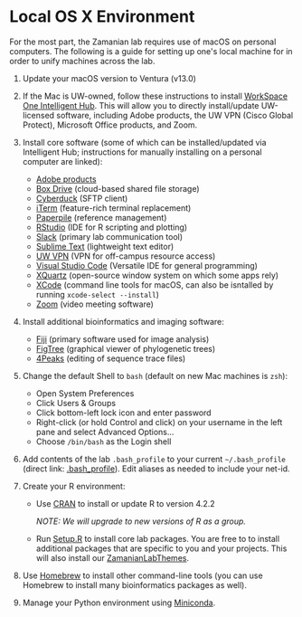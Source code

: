 # Local OS X Environment

For the most part, the Zamanian lab requires use of macOS on personal computers. The following is a guide for setting up one's local machine for in order to unify machines across the lab.

1. Update your macOS version to Ventura (v13.0)

2. If the Mac is UW-owned, follow these instructions to install [WorkSpace One Intelligent Hub](https://it.vetmed.wisc.edu/enrolling-mac-os-with-workspace-one/). This will allow you to directly install/update UW-licensed software, including Adobe products, the UW VPN (Cisco Global Protect), Microsoft Office products, and Zoom.

3. Install core software (some of which can be installed/updated via Intelligent Hub; instructions for manually installing on a personal computer are linked):

    - [Adobe products](https://kb.wisc.edu/69772)
    - [Box Drive](https://www.box.com/resources/downloads/drive) (cloud-based shared file storage)
    - [Cyberduck](https://cyberduck.io/) (SFTP client)
    - [iTerm](https://iterm2.com/) (feature-rich terminal replacement)
    - [Paperpile](https://paperpile.com/) (reference management)
    - [RStudio](https://rstudio.com/) (IDE for R scripting and plotting)
    - [Slack](<https://www.slack.com>) (primary lab communication tool)
    - [Sublime Text](https://www.sublimetext.com/) (lightweight text editor)
    - [UW VPN](https://kb.wisc.edu/helpdesk/page.php?id=90370) (VPN for off-campus resource access)
    - [Visual Studio Code](https://code.visualstudio.com/) (Versatile IDE for general programming)
    - [XQuartz](https://www.xquartz.org/) (open-source window system on which some apps rely)
    - [XCode](https://apps.apple.com/us/app/xcode/id497799835?mt=12) (command line tools for macOS, can also be isntalled by running `xcode-select --install`)
    - [Zoom](https://zoom.us/download) (video meeting software)

4. Install additional bioinformatics and imaging software:

    - [Fiji](https://fiji.sc/) (primary software used for image analysis)
    - [FigTree](https://github.com/rambaut/figtree/releases) (graphical viewer of phylogenetic trees)
    - [4Peaks](https://nucleobytes.com/4peaks/index.html) (editing of sequence trace files)

5. Change the default Shell to `bash` (default on new Mac machines is `zsh`):

    - Open System Preferences
    - Click Users & Groups
    - Click bottom-left lock icon and enter password
    - Right-click (or hold Control and click) on your username in the left pane and select Advanced Options...
    - Choose `/bin/bash` as the Login shell

6. Add contents of the lab `.bash_profile` to your current `~/.bash_profile` (direct link: [.bash_profile](https://raw.githubusercontent.com/zamanianlab/ZamanianLabDocs/master/resources/.bash_profile)). Edit aliases as needed to include your net-id.

7. Create your R environment:

    - Use [CRAN](https://cran.r-project.org/bin/macosx/base/R-4.2.2.pkg) to install or update R to version 4.2.2

      *NOTE: We will upgrade to new versions of R as a group.*

    - Run [Setup.R](https://raw.githubusercontent.com/zamanianlab/ZamanianLabDocs/master/resources/R_setup.R) to install core lab packages. You are free to to install additional packages that are specific to you and your projects. This will also install our [ZamanianLabThemes](https://github.com/zamanianlab/ZamanianLabThemes).

8. Use [Homebrew](comp_homebrew.md) to install other command-line tools (you can use Homebrew to install many bioinformatics packages as well).

9. Manage your Python environment using [Miniconda](comp_conda.md).
